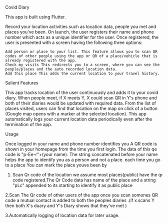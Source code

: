 Covid Diary

This app is built using Flutter.

Record your location activities such as location data, people you met and places you've been. On launch, the user registers their name and phone number which acts as a unique identifier for the user. Once registered, the user is presented with a screen having the following three options:

    Add person or place to your list. This feature allows you to scan QR codes of other people using the app or QR of a place/vehicle that is already registered with the app.
    Check my visits This redirects you to a screen, where you can see the people/places and the auto recorded location data.
    Add this place This adds the current location to your travel history.

Salient Features

This app tracks location of the user continuously and adds it to your covid diary. When people meet, if X meets Y, X could scan QR in Y's phone and both of their diaries would be updated with required data. From the list of places visited, users can find that location on the map on click of a button (Google map opens with a marker at the selected location). This app automatically logs your current location data periodically even after the termination of the app.

Usage


Once logged in your name and phone number identifies you
A QR code is shown in your homepage from the time you first login. The data of this qe code is "p-Ee-r"+(your name). The string concatenated before your name helps the app to identify you as a person and not a place.
each time you go to a place You can mark the place youve been by

 1. Scan Qr code of the location 
            we assume most places(public) have the qr code registered.The Qr Code data has name of the place and a string "pLc" appended to its starting to identify it as public place
            
            
            
 2.Scan The Qr code of other users of the app
            once you scan somones QR code a mutual contact is added to both the peoples diaries .(if x scans Y  then both X's duary and Y's Diary shows that they've met )
            
            
            
 3.Automatically logging of location data for later usage.
